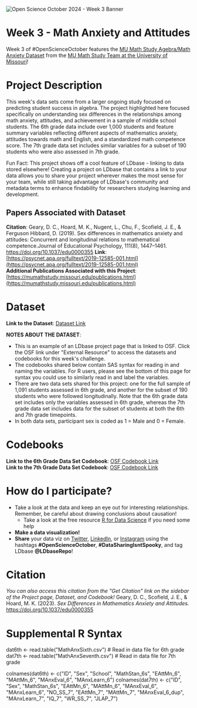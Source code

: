 ![Open Science October 2024 - Week 3 Banner](https://github.com/user-attachments/assets/1da54f7a-96cd-4b6f-86d3-c226130f487f)

# Week 3 - Math Anxiety and Attitudes
Week 3 of #OpenScienceOctober features the [MU Math Study Agebra/Math Anxiety Dataset](https://ldbase.org/datasets/7e729b59-761d-4332-a468-d7b86e0ceaa8) from the [MU Math Study Team at the University of Missouri](https://mumathstudy.missouri.edu/)!

# Project Description
This week's data sets come from a larger ongoing study focused on predicting student success in algebra. The project highlighted here focused specifically on understanding sex differences in the relationships among math anxiety, attitudes, and achievement in a sample of middle school students. The 6th grade data include over 1,000 students and feature summary variables reflecting different aspects of mathematics anxiety, attitudes towards math and English, and a standardized math competence score. The 7th grade data set includes similar variables for a subset of 190 students who were also assessed in 7th grade. 

Fun Fact: This project shows off a cool feature of LDbase - linking to data stored elsewhere! Creating a project on LDbase that contains a link to your data allows you to share your project wherever makes the most sense for your team, while still taking advantage of LDbase's community and metadata terms to enhance findability for researchers studying learning and development.

## Papers Associated with Dataset
**Citation**: Geary, D. C., Hoard, M. K., Nugent, L., Chu, F., Scofield, J. E., & Ferguson Hibbard, D. (2019). Sex differences in mathematics anxiety and attitudes: Concurrent and longitudinal relations to mathematical competence.Journal of Educational Psychology, 111(8), 1447–1461. https://doi.org/10.1037/edu0000355 
**Link**: [https://psycnet.apa.org/fulltext/2019-12585-001.html](https://psycnet.apa.org/fulltext/2019-12585-001.html)   
**Additional Publications Associated with this Project**: [https://mumathstudy.missouri.edu/publications.html](https://mumathstudy.missouri.edu/publications.html)

# Dataset
**Link to the Dataset**: [Dataset Link](https://ldbase.org/datasets/7e729b59-761d-4332-a468-d7b86e0ceaa8)  
  
**NOTES ABOUT THE DATASET**:
- This is an example of an LDbase project page that is linked to OSF. Click the OSF link under "External Resource" to access the datasets and codebooks for this week's challenge.
- The codebooks shared below contain SAS syntax for reading in and naming the variables. For R users, please see the bottom of this page for syntax you could use to similarly read in and label the variables.
- There are two data sets shared for this project: one for the full sample of 1,091 students assessed in 6th grade, and another for the subset of 190 students who were followed longitudinally. Note that the 6th grade data set includes only the variables assessed in 6th grade, whereas the 7th grade data set includes data for the subset of students at both the 6th and 7th grade timepoints.
- In both data sets, participant sex is coded as 1 = Male and 0 = Female.

# Codebooks
**Link to the 6th Grade Data Set Codebook**: [OSF Codebook Link](https://osf.io/6npuk)  
**Link to the 7th Grade Data Set Codebook**: [OSF Codebook Link](https://osf.io/6tyfa) 

# How do I participate?
-  Take a look at the data and keep an eye out for interesting relationships. Remember, be careful about drawing conclusions about causation!
   -  Take a look at the free resource [R for Data Science](https://r4ds.hadley.nz/) if you need some help
- **Make a data visualization!**
- **Share** your data viz on [Twitter](https://twitter.com/LDbaseRepo), [LinkedIn](https://www.linkedin.com/company/ldbaserepo/?viewAsMember=true), or [Instagram](https://www.instagram.com/ldbaserepo/) using the hashtags **#OpenScienceOctober**, **#DataSharingIsntSpooky**, and tag LDbase **@LDbaseRepo**!

# Citation
*You can also access this citation from the "Get Citation" link on the sidebar of the Project page, Dataset, and Codebook!* 
Geary, D. C., Scofield, J. E., & Hoard, M. K. (2023). *Sex Differences in Mathematics Anxiety and Attitudes.* https://doi.org/10.1037/edu0000355

# Supplemental R Syntax
dat6th <- read.table("MathAnxSixth.csv") # Read in data file for 6th grade
dat7th <- read.table("MathAnxSeventh.csv") # Read in data file for 7th grade

colnames(dat6th) <- c("ID", "Sex", "School", "MathStan_6s", "EAttMn_6", "MAttMn_6", "MAnxEval_6", "MAnxLearn_6")
colnames(dat7th) <- c("ID", "Sex", "MathStan_6s", "EAttMn_6", "MAttMn_6", "MAnxEval_6", "MAnxLearn_6",
                      "NO_SS_7", "EAttMn_7", "MAttMn_7", "MAnxEval_6_dup", "MAnxLearn_7", "IQ_7", "WR_SS_7", "JLAP_7")
